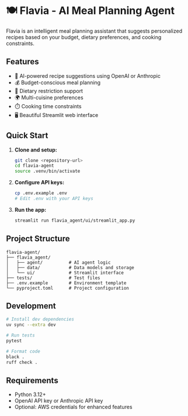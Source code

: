# 🍽️ Flavia - AI Meal Planning Agent

Flavia is an intelligent meal planning assistant that suggests personalized recipes based on your budget, dietary preferences, and cooking constraints.

## Features

- 🤖 AI-powered recipe suggestions using OpenAI or Anthropic
- 💰 Budget-conscious meal planning
- 🥗 Dietary restriction support
- 🌍 Multi-cuisine preferences
- ⏱️ Cooking time constraints
- 🖥️ Beautiful Streamlit web interface

## Quick Start

1. **Clone and setup:**
   ```bash
   git clone <repository-url>
   cd flavia-agent
   source .venv/bin/activate
   ```

2. **Configure API keys:**
   ```bash
   cp .env.example .env
   # Edit .env with your API keys
   ```

3. **Run the app:**
   ```bash
   streamlit run flavia_agent/ui/streamlit_app.py
   ```

## Project Structure

```
flavia-agent/
├── flavia_agent/
│   ├── agent/          # AI agent logic
│   ├── data/           # Data models and storage
│   └── ui/             # Streamlit interface
├── tests/              # Test files
├── .env.example        # Environment template
└── pyproject.toml      # Project configuration
```

## Development

```bash
# Install dev dependencies
uv sync --extra dev

# Run tests
pytest

# Format code
black .
ruff check .
```

## Requirements

- Python 3.12+
- OpenAI API key or Anthropic API key
- Optional: AWS credentials for enhanced features